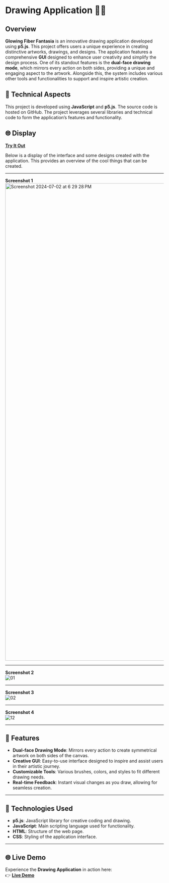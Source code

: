# **Drawing Application** 🎨✨

## **Overview**  
**Glowing Fiber Fantasia** is an innovative drawing application developed using **p5.js**. This project offers users a unique experience in creating distinctive artworks, drawings, and designs. The application features a comprehensive **GUI** designed to enhance user creativity and simplify the design process. One of its standout features is the **dual-face drawing mode**, which mirrors every action on both sides, providing a unique and engaging aspect to the artwork. Alongside this, the system includes various other tools and functionalities to support and inspire artistic creation.

## **🔧 Technical Aspects**  
This project is developed using **JavaScript** and **p5.js**. The source code is hosted on GitHub. The project leverages several libraries and technical code to form the application’s features and functionality.

## **🌐 Display**  
[**Try It Out**](https://editor.p5js.org/Delvin/full/ke35sh8R4)  

Below is a display of the interface and some designs created with the application. This provides an overview of the cool things that can be created.

---

**Screenshot 1**  
<img width="1512" alt="Screenshot 2024-07-02 at 6 29 28 PM" src="https://github.com/delvinsalman/DrawingApplication/assets/90351386/51be2cb0-ee8b-410b-b877-b787681918f5">  

---

**Screenshot 2**  
![01](https://github.com/delvinsalman/DrawingApplication/assets/90351386/14e0e349-4b8e-4b85-82d6-2bc03e6476a6)  

---

**Screenshot 3**  
![02](https://github.com/delvinsalman/DrawingApplication/assets/90351386/34b1fe55-cfe2-46e0-ad18-180b68ff6786)

---

**Screenshot 4**  
![12](https://github.com/delvinsalman/DrawingApplication/assets/90351386/48b00ade-9e32-4e0e-8798-56712435d9a5)

---

## **🚀 Features**  
- **Dual-face Drawing Mode**: Mirrors every action to create symmetrical artwork on both sides of the canvas.  
- **Creative GUI**: Easy-to-use interface designed to inspire and assist users in their artistic journey.  
- **Customizable Tools**: Various brushes, colors, and styles to fit different drawing needs.  
- **Real-time Feedback**: Instant visual changes as you draw, allowing for seamless creation.

---

## **🔧 Technologies Used**  
- **p5.js**: JavaScript library for creative coding and drawing.  
- **JavaScript**: Main scripting language used for functionality.  
- **HTML**: Structure of the web page.  
- **CSS**: Styling of the application interface.

---

## **🌐 Live Demo**  
Experience the **Drawing Application** in action here:  
👉 [**Live Demo**](https://editor.p5js.org/Delvin/full/ke35sh8R4)

